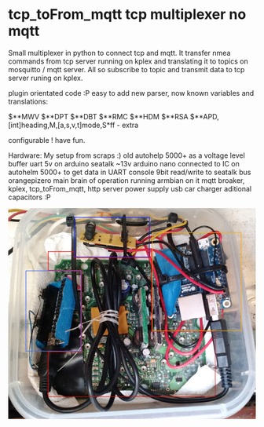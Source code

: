 # tcp_toFrom_mqtt tcp multiplexer no mqtt
Small multiplexer in python to connect tcp and mqtt. It transfer nmea commands from tcp server running on kplex and translating it to topics on mosquitto / mqtt server.
All so subscribe to topic and transmit data to tcp server runing on kplex.

plugin orientated code :P
easy to add new parser,
now known variables and translations:

$**MWV
$**DPT
$**DBT
$**RMC
$**HDM
$**RSA
$**APD,[int]heading,M,[a,s,v,t]mode,S*ff  - extra


configurable !
have fun.


Hardware: 
My setup from scraps :)
old autohelp 5000+ as a voltage level buffer uart 5v on arduino seatalk ~13v
arduino nano connected to IC on autohelm 5000+ to get data in UART console
  9bit read/write to seatalk bus
orangepizero main brain of operation running armbian on it mqtt broaker, kplex, 
  tcp_toFrom_mqtt, http server
power supply usb car charger
aditional capacitors :P


![Screenshot](hardware.jpg)

